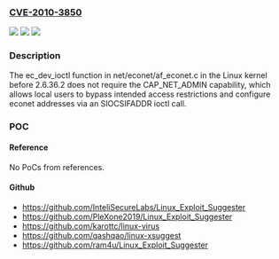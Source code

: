### [CVE-2010-3850](https://cve.mitre.org/cgi-bin/cvename.cgi?name=CVE-2010-3850)
![](https://img.shields.io/static/v1?label=Product&message=n%2Fa&color=blue)
![](https://img.shields.io/static/v1?label=Version&message=n%2Fa&color=blue)
![](https://img.shields.io/static/v1?label=Vulnerability&message=n%2Fa&color=brighgreen)

### Description

The ec_dev_ioctl function in net/econet/af_econet.c in the Linux kernel before 2.6.36.2 does not require the CAP_NET_ADMIN capability, which allows local users to bypass intended access restrictions and configure econet addresses via an SIOCSIFADDR ioctl call.

### POC

#### Reference
No PoCs from references.

#### Github
- https://github.com/InteliSecureLabs/Linux_Exploit_Suggester
- https://github.com/PleXone2019/Linux_Exploit_Suggester
- https://github.com/karottc/linux-virus
- https://github.com/qashqao/linux-xsuggest
- https://github.com/ram4u/Linux_Exploit_Suggester


